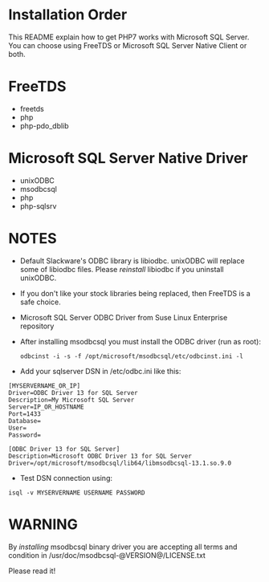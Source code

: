 Installation Order
==================

This README explain how to get PHP7 works with Microsoft SQL Server.
You can choose using FreeTDS or Microsoft SQL Server Native Client or both.

FreeTDS
=======

* freetds
* php
* php-pdo_dblib

Microsoft SQL Server Native Driver
==================================

* unixODBC
* msodbcsql
* php
* php-sqlsrv


NOTES
=====

* Default Slackware's ODBC library is libiodbc. unixODBC will replace some of
  libiodbc files. Please *reinstall* libiodbc if you uninstall unixODBC.

* If you don't like your stock libraries being replaced,
  then FreeTDS is a safe choice.

* Microsoft SQL Server ODBC Driver from Suse Linux Enterprise repository

* After installing msodbcsql you must install the ODBC driver (run as root):

  ```
  odbcinst -i -s -f /opt/microsoft/msodbcsql/etc/odbcinst.ini -l
  ```

* Add your sqlserver DSN in /etc/odbc.ini like this:

```
[MYSERVERNAME_OR_IP]
Driver=ODBC Driver 13 for SQL Server
Description=My Microsoft SQL Server
Server=IP_OR_HOSTNAME
Port=1433
Database=
User=
Password=

[ODBC Driver 13 for SQL Server]
Description=Microsoft ODBC Driver 13 for SQL Server
Driver=/opt/microsoft/msodbcsql/lib64/libmsodbcsql-13.1.so.9.0
```

* Test DSN connection using:

```
isql -v MYSERVERNAME USERNAME PASSWORD
```


WARNING
=======

By *installing* msodbcsql binary driver you are accepting all terms and condition
in /usr/doc/msodbcsql-@VERSION@/LICENSE.txt

Please read it!
